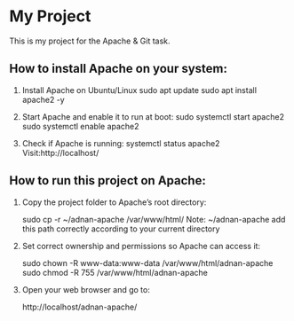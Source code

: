 # My Project

This is my project for the Apache & Git task.
## How to install Apache on your system:
1. Install Apache on Ubuntu/Linux
    sudo apt update
    sudo apt install apache2 -y

2. Start Apache and enable it to run at boot:
    sudo systemctl start apache2
    sudo systemctl enable apache2

3. Check if Apache is running:
    systemctl status apache2
    Visit:http://localhost/
    
## How to run this project on Apache:

1. Copy the project folder to Apache’s root directory:

    sudo cp -r ~/adnan-apache /var/www/html/
    Note: ~/adnan-apache add this path correctly according to your current directory

2. Set correct ownership and permissions so Apache can access it:

    sudo chown -R www-data:www-data /var/www/html/adnan-apache
    sudo chmod -R 755 /var/www/html/adnan-apache

3. Open your web browser and go to:

    http://localhost/adnan-apache/
